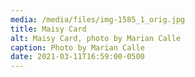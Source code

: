 ```yaml
---
media: /media/files/img-1585_1_orig.jpg
title: Maisy Card
alt: Maisy Card, photo by Marian Calle
caption: Photo by Marian Calle
date: 2021-03-11T16:59:00-0500
---
```

